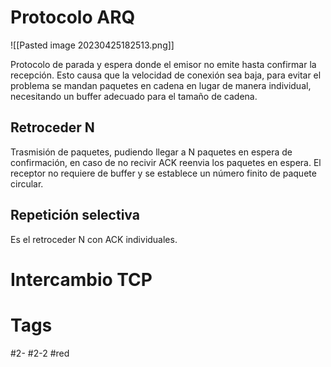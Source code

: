 # Protocolo ARQ

![[Pasted image 20230425182513.png]]

Protocolo de parada y espera donde el emisor no emite hasta confirmar la recepción. Esto causa que la velocidad de conexión sea baja, para evitar el problema se mandan paquetes en cadena en lugar de manera individual, necesitando un buffer adecuado para el tamaño de cadena.
## Retroceder N
Trasmisión de paquetes, pudiendo llegar a N paquetes en espera de confirmación, en caso de no recivir ACK reenvia los paquetes en espera. El receptor no requiere de buffer y se establece un número finito de paquete circular.
## Repetición selectiva
Es el retroceder N con ACK individuales.
# Intercambio TCP

# Tags
#2- 
#2-2 
#red 